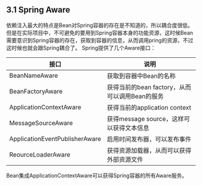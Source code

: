 ## 3.1 Spring Aware
依赖注入最大的特点是Bean对Spring容器的存在是不知道的，所以耦合度很低。
但是在实际项目中，不可避免的要用到Spring容器本身的功能资源，这时候Bean需要意识到Spring容器的存在，获取到容器的信息，从而调用pring的资源，不过这时候也就会跟Spring耦合了。
Spring提供了几个Aware接口：
 
| 接口 | 说明 |
| --- | --- |
| BeanNameAware | 获取到容器中Bean的名称 |
| BeanFactoryAware | 获得当前的bean factory，从而可以调用Bean的服务 |
| ApplicationContextAware | 获得当前的application context |
| MessageSourceAware | 获得message source，这样可以获得文本信息 |
| ApplicationEventPublisherAware | 启用时间发布器，可以发布事件 |
| ReourceLoaderAware | 获得资源加载器，从而可以获得外部资源文件 |
 
Bean集成ApplicationContextAware可以获得Spring容器的所有Aware服务。
 
 
 